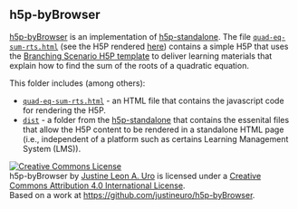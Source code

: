 ## h5p-byBrowser
[h5p-byBrowser](https://github.com/justineuro/h5p-byBrowser) is an implementation of [h5p-standalone](https://github.com/tunapanda/h5p-standalone).  The file [`quad-eq-sum-rts.html`](./quad-eq-sum-rts.html) (see the H5P rendered [here](https://justineuro.github.io/h5p-byBrowser/quad-eq-sum-rts.html)) contains a simple H5P that uses the [Branching Scenario H5P template](https://h5p.org/branching-scenario) to deliver learning materials that explain how to find the sum of the roots of a quadratic equation.  
  
This folder includes (among others):  
  
* [`quad-eq-sum-rts.html`](./quad-eq-sum-rts.html) - an HTML file that contains the javascript code for rendering the H5P.
* [`dist`](./dist) - a folder from the [h5p-standalone](https://github.com/tunapanda/h5p-standalone) that contains the essenital files that allow the H5P content to be rendered in a standalone HTML page (i.e., independent of a platform such as certains Learning Management System (LMS)).  
  
<a rel="license" href="http://creativecommons.org/licenses/by/4.0/"><img alt="Creative Commons License" style="border-width:0" src="https://i.creativecommons.org/l/by/4.0/80x15.png" /></a><br /><span xmlns:dct="http://purl.org/dc/terms/" property="dct:title">h5p-byBrowser</span> by <a xmlns:cc="http://creativecommons.org/ns#" href="https://github.com/justineuro/" property="cc:attributionName" rel="cc:attributionURL">Justine Leon A. Uro</a> is licensed under a <a rel="license" href="http://creativecommons.org/licenses/by/4.0/">Creative Commons Attribution 4.0 International License</a>.<br />Based on a work at <a xmlns:dct="http://purl.org/dc/terms/" href="https://github.com/justineuro/sdRplot" rel="dct:source">https://github.com/justineuro/h5p-byBrowser</a>.